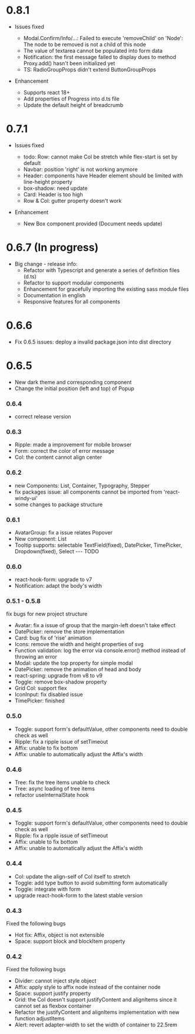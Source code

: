 # 0.8.1
- Issues fixed
  - Modal.Confirm/Info/...: Failed to execute 'removeChild' on 'Node': The node to be removed is not a child of this node
  - The value of textarea cannot be populated into form data 
  - Notification: the first message failed to display dues to method Proxy.add() hasn't been initialized yet
  - TS: RadioGroupProps didn't extend ButtonGroupProps

- Enhancement
  - Supports react 18+
  - Add properties of Progress into d.ts file
  - Update the default height of breadcrumb

# 0.7.1
- Issues fixed

  - todo: Row: cannot make Col be stretch while flex-start is set by default
  - Navbar: position 'right' is not working anymore
  - Header: components have Header element should be limited with line-height property
  - box-shadow: need update
  - Card: Header is too high
  - Row & Col: gutter property doesn't work

- Enhancement
  - New Box component provided (Document needs update)

# 0.6.7 (In progress)

- Big change - release info:
  - Refactor with Typescript and generate a series of definition files (d.ts)
  - Refactor to support modular components
  - Enhancement for gracefully importing the existing sass module files
  - Documentation in english
  - Responsive features for all components

# 0.6.6

- Fix 0.6.5 issues: deploy a invalid package.json into dist directory

# 0.6.5

- New dark theme and corresponding component
- Change the initial position (left and top) of Popup

### 0.6.4

- correct release version

### 0.6.3

- Ripple: made a improvement for mobile browser
- Form: correct the color of error message
- Col: the content cannot align center

### 0.6.2

- new Components: List, Container, Typography, Stepper
- fix packages issue: all components cannot be imported from 'react-windy-ui'
- some changes to package structure

### 0.6.1

- AvatarGroup: fix a issue relates Popover
- New component: List
- Tooltip supports: selectable TextField(fixed), DatePicker, TimePicker, Dropdown(fixed), Select --- TODO

### 0.6.0

- react-hook-form: upgrade to v7
- Notification: adapt the body's width

### 0.5.1 - 0.5.8

fix bugs for new project structure

- Avatar: fix a issue of group that the margin-left doesn't take effect
- DatePicker: remove the store implementation
- Card: bug fix of 'rise' animation
- Icons: remove the width and height properties of svg
- Function validation: log the error via console.error() method instead of throwing an error
- Modal: update the top property for simple modal
- DatePicker: remove the animation of head and body
- react-spring: upgrade from v8 to v9
- Toggle: remove box-shadow property
- Grid Col: support flex
- IconInput: fix disabled issue
- TimePicker: finished

### 0.5.0

- Toggle: support form's defaultValue, other components need to double check as well
- Ripple: fix a ripple issue of setTimeout
- Affix: unable to fix bottom
- Affix: unable to automatically adjust the Affix's width

### 0.4.6

- Tree: fix the tree items unable to check
- Tree: async loading of tree items
- refactor useInternalState hook

### 0.4.5

- Toggle: support form's defaultValue, other components need to double check as well
- Ripple: fix a ripple issue of setTimeout
- Affix: unable to fix bottom
- Affix: unable to automatically adjust the Affix's width

### 0.4.4

- Col: update the align-self of Col itself to stretch
- Toggle: add type button to avoid submitting form automatically
- Toggle: integrate with form
- upgrade react-hook-form to the latest stable version

### 0.4.3

Fixed the following bugs

- Hot fix: Affix, object is not extensible
- Space: support block and blockItem property

### 0.4.2

Fixed the following bugs

- Divider: cannot inject style object
- Affix: apply style to affix node instead of the container node
- Space: support justify property
- Grid: the Col doesn't support justifyContent and alignItems since it cannot set as flexbox container
- Refactor the justifyContent and alignItems implementation with new function adjustItems
- Alert: revert adapter-width to set the width of container to 22.5rem
